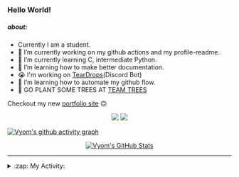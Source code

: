 ### Hello World!

##### about:
- Currently I am a student.
- 🔭 I’m currently working on my github actions and my profile-readme. 
- 🌱 I’m currently learning C, intermediate Python.
- 🌱 I’m learning how to make better documentation.
- 😭 I'm working on [TearDrops](https://github.com/Vyvy-vi/TearDrops)(Discord Bot)
- 🌱 I’m learning how to automate my github flow.
- 🌱 GO PLANT SOME TREES AT [TEAM TREES](https://teamtrees.org/)

Checkout my new [portfolio site](https://vyvy-vi.github.io/portfolio) 🙃

<p align="center">
  <a href="https://twitter.com/Vyvy_viM"><img target="_blank" src="https://img.shields.io/badge/twitter%20@Vyvy_viM-0D95E8?style=for-the-badge&logo=twitter&logoColor=white"/></a> 
  <a href="https://vyvy-vi.github.io/portfolio"><img target="_blank" src="https://img.shields.io/badge/-I%27m_craving_for_open_source-green?style=for-the-badge&logo=github&logoColor=black"/></a> 
</p>

[![Vyom's github activity graph](https://activity-graph.herokuapp.com/graph?username=Vyvy-vi)](https://github.com/ashutosh00710/github-readme-activity-graph)

<p align="center">
<a href="https://github.com/Vyvy-vi/Vyvy-vi">
  <img src="https://profile-readme-git-master.vyvy-vi.vercel.app/api?username=Vyvy-vi&show_icons=true&line_height=27&count_private=true&title_color=ffffff&text_color=c9cacc&icon_color=2bbc8a&bg_color=1d1f21" alt="Vyom's GitHub Stats" />
</a>
</p>


---
<details>
  <summary>:zap: My Activity:</summary>
  
<!--START_SECTION:waka-->
**I'm a Night 🦉** 

```text
🌞 Morning    11 commits     █████░░░░░░░░░░░░░░░░░░░░   22.45% 
🌆 Daytime    8 commits      ████░░░░░░░░░░░░░░░░░░░░░   16.33% 
🌃 Evening    11 commits     █████░░░░░░░░░░░░░░░░░░░░   22.45% 
🌙 Night      19 commits     █████████░░░░░░░░░░░░░░░░   38.78%

```
📅 **I'm Most Productive on Sunday** 

```text
Monday       8 commits      ████░░░░░░░░░░░░░░░░░░░░░   16.33% 
Tuesday      4 commits      ██░░░░░░░░░░░░░░░░░░░░░░░   8.16% 
Wednesday    9 commits      ████░░░░░░░░░░░░░░░░░░░░░   18.37% 
Thursday     6 commits      ███░░░░░░░░░░░░░░░░░░░░░░   12.24% 
Friday       1 commits      ░░░░░░░░░░░░░░░░░░░░░░░░░   2.04% 
Saturday     9 commits      ████░░░░░░░░░░░░░░░░░░░░░   18.37% 
Sunday       12 commits     ██████░░░░░░░░░░░░░░░░░░░   24.49%

```


📊 **This Week I Spent My Time On** 

```text
🔥 Editors: 
Vim                      16 hrs 35 mins      █████████████████████████   100.0%

🐱‍💻 Projects: 
XII-CS-pracs             6 hrs 24 mins       █████████░░░░░░░░░░░░░░░░   38.65% 
TearDrops                5 hrs 29 mins       ████████░░░░░░░░░░░░░░░░░   33.1% 
dev-quotes-api           1 hr 47 mins        ██░░░░░░░░░░░░░░░░░░░░░░░   10.81% 
checks-and-codes         1 hr 3 mins         █░░░░░░░░░░░░░░░░░░░░░░░░   6.4% 
gt-vegas                 49 mins             █░░░░░░░░░░░░░░░░░░░░░░░░   5.01%

```


<!--END_SECTION:waka-->
</details>
